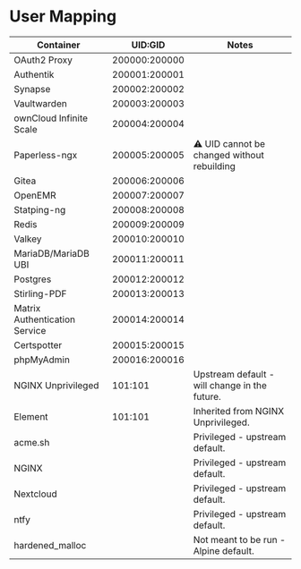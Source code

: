 # User Mapping

| Container                      | UID:GID          | Notes                                         |
|--------------------------------|------------------|-----------------------------------------------|
| OAuth2 Proxy                   | 200000:200000    |                                               |
| Authentik                      | 200001:200001    |                                               |
| Synapse                        | 200002:200002    |                                               |
| Vaultwarden                    | 200003:200003    |                                               |
| ownCloud Infinite Scale        | 200004:200004    |                                               |
| Paperless-ngx                  | 200005:200005    | ⚠️ UID cannot be changed without rebuilding   |
| Gitea                          | 200006:200006    |                                               |
| OpenEMR                        | 200007:200007    |                                               |
| Statping-ng                    | 200008:200008    |                                               |
| Redis                          | 200009:200009    |                                               |
| Valkey                         | 200010:200010    |                                               |
| MariaDB/MariaDB UBI            | 200011:200011    |                                               |
| Postgres                       | 200012:200012    |                                               |
| Stirling-PDF                   | 200013:200013    |                                               |
| Matrix Authentication Service  | 200014:200014    |                                               |
| Certspotter                    | 200015:200015    |                                               |
| phpMyAdmin                     | 200016:200016    |                                               |
| NGINX Unprivileged             | 101:101          | Upstream default - will change in the future. |
| Element                        | 101:101          | Inherited from NGINX Unprivileged.            |
| acme.sh                        |                  | Privileged - upstream default.                |
| NGINX                          |                  | Privileged - upstream default.                |
| Nextcloud                      |                  | Privileged - upstream default.                |
| ntfy                           |                  | Privileged - upstream default.                |
| hardened_malloc                |                  | Not meant to be run - Alpine default.         |

